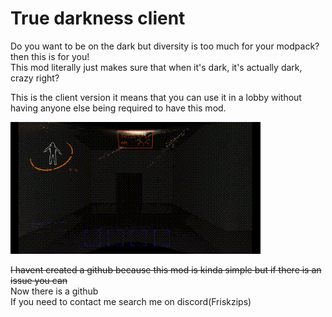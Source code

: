 # True darkness client

Do you want to be on the dark but diversity is too much for your modpack? then this is for you!  
This mod literally just makes sure that when it's dark, it's actually dark, crazy right?  
  
This is the client version it means that you can use it in a lobby without having anyone else being required to have this mod. 

![Alt Text](https://github.com/Friskzips/Lc-True-Darkness/blob/main/cool%20gif.gif?raw=true)

~~I havent created a github because this mod is kinda simple but if there is an issue you can~~  
Now there is a github  
If you need to contact me search me on discord(Friskzips)  